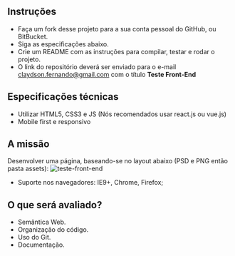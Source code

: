 ## Instruções
- Faça um fork desse projeto para a sua conta pessoal do GitHub, ou BitBucket.
- Siga as especificações abaixo.
- Crie um README com as instruções para compilar, testar e rodar o projeto.
- O link do repositório deverá ser enviado para o e-mail claydson.fernando@gmail.com com o título **Teste Front-End**

## Especificações técnicas
- Utilizar HTML5, CSS3 e JS (Nós recomendados usar react.js ou vue.js)
- Mobile first e responsivo

## A missão
Desenvolver uma página, baseando-se no layout abaixo (PSD e PNG então pasta assets):
![teste-front-end](assets/front-end.png)

- Suporte nos navegadores: IE9+, Chrome, Firefox;

## O que será avaliado?
- Semântica Web.
- Organização do código.
- Uso do Git.
- Documentação.
